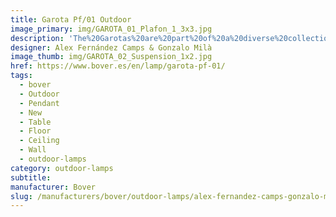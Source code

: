 ```yaml
---
title: Garota Pf/01 Outdoor
image_primary: img/GAROTA_01_Plafon_1_3x3.jpg
description: 'The%20Garotas%20are%20part%20of%20a%20diverse%20collection%20of%20outdoor%20lamps%20that%20create%20unique%20environments%20and%20contain%20a%20common%20concept%2C%20the%20shade%20in%20the%20form%20of%20a%20sea%20urchin.%0A%0A%0A%0A'
designer: Alex Fernández Camps & Gonzalo Milà
image_thumb: img/GAROTA_02_Suspension_1x2.jpg
href: https://www.bover.es/en/lamp/garota-pf-01/
tags:
  - bover
  - Outdoor
  - Pendant
  - New
  - Table
  - Floor
  - Ceiling
  - Wall
  - outdoor-lamps
category: outdoor-lamps
subtitle:
manufacturer: Bover
slug: /manufacturers/bover/outdoor-lamps/alex-fernandez-camps-gonzalo-mila-garota-pf-01-outdoor
---
```

